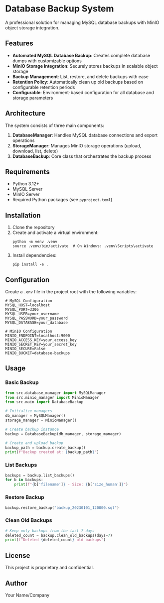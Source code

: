 # Database Backup System

A professional solution for managing MySQL database backups with MinIO object storage integration.

## Features

- **Automated MySQL Database Backup**: Creates complete database dumps with customizable options
- **MinIO Storage Integration**: Securely stores backups in scalable object storage
- **Backup Management**: List, restore, and delete backups with ease
- **Retention Policy**: Automatically clean up old backups based on configurable retention periods
- **Configurable**: Environment-based configuration for all database and storage parameters

## Architecture

The system consists of three main components:

1. **DatabaseManager**: Handles MySQL database connections and export operations
2. **StorageManager**: Manages MinIO storage operations (upload, download, list, delete)
3. **DatabaseBackup**: Core class that orchestrates the backup process

## Requirements

- Python 3.12+
- MySQL Server
- MinIO Server
- Required Python packages (see `pyproject.toml`)

## Installation

1. Clone the repository
2. Create and activate a virtual environment:
   ```
   python -m venv .venv
   source .venv/bin/activate  # On Windows: .venv\Scripts\activate
   ```
3. Install dependencies:
   ```
   pip install -e .
   ```

## Configuration

Create a `.env` file in the project root with the following variables:

```
# MySQL Configuration
MYSQL_HOST=localhost
MYSQL_PORT=3306
MYSQL_USER=your_username
MYSQL_PASSWORD=your_password
MYSQL_DATABASE=your_database

# MinIO Configuration
MINIO_ENDPOINT=localhost:9000
MINIO_ACCESS_KEY=your_access_key
MINIO_SECRET_KEY=your_secret_key
MINIO_SECURE=False
MINIO_BUCKET=database-backups
```

## Usage

### Basic Backup

```python
from src.database_manager import MySQLManager
from src.minio_manager import MinioManager
from src.main import DatabaseBackup

# Initialize managers
db_manager = MySQLManager()
storage_manager = MinioManager()

# Create backup instance
backup = DatabaseBackup(db_manager, storage_manager)

# Create and upload backup
backup_path = backup.create_backup()
print(f"Backup created at: {backup_path}")
```

### List Backups

```python
backups = backup.list_backups()
for b in backups:
    print(f"{b['filename']} - Size: {b['size_human']}")
```

### Restore Backup

```python
backup.restore_backup("backup_20230101_120000.sql")
```

### Clean Old Backups

```python
# Keep only backups from the last 7 days
deleted_count = backup.clean_old_backups(days=7)
print(f"Deleted {deleted_count} old backups")
```

## License

This project is proprietary and confidential.

## Author

Your Name/Company
